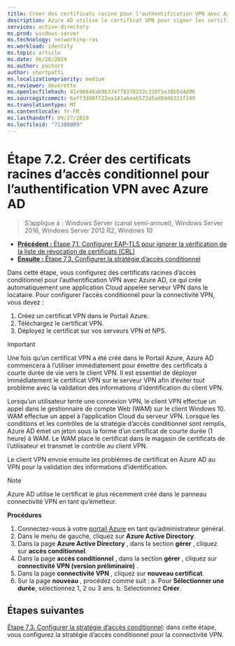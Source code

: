 ```yaml
---
title: Créer des certificats racine pour l'authentification VPN avec Azure AD
description: Azure AD utilise le certificat VPN pour signer les certificats émis aux clients Windows 10 lors de l’authentification auprès d’Azure AD pour la connectivité VPN. Le certificat marqué comme principal est l’émetteur que Azure AD utilise.
services: active-directory
ms.prod: windows-server
ms.technology: networking-ras
ms.workload: identity
ms.topic: article
ms.date: 06/28/2019
ms.author: pashort
author: shortpatti
ms.localizationpriority: medium
ms.reviewer: deverette
ms.openlocfilehash: 41e98648ab963347f8370233c320f5e38b5d4d96
ms.sourcegitcommit: 6aff3d88ff22ea141a6ea6572a5ad8dd6321f199
ms.translationtype: MT
ms.contentlocale: fr-FR
ms.lasthandoff: 09/27/2019
ms.locfileid: "71388009"
---
```

# <a name="step-72-create-conditional-access-root-certificates-for-vpn-authentication-with-azure-ad"></a>Étape 7.2. Créer des certificats racines d’accès conditionnel pour l’authentification VPN avec Azure AD

>S’applique à : Windows Server (canal semi-annuel), Windows Server 2016, Windows Server 2012 R2, Windows 10

- [**Précédent :** Étape 7,1. Configurer EAP-TLS pour ignorer la vérification de la liste de révocation de certificats (CRL)](vpn-config-eap-tls-to-ignore-crl-checking.md)
- [**Ensuite :** Étape 7,3. Configurer la stratégie d’accès conditionnel](vpn-config-conditional-access-policy.md)

Dans cette étape, vous configurez des certificats racines d’accès conditionnel pour l’authentification VPN avec Azure AD, ce qui crée automatiquement une application Cloud appelée serveur VPN dans le locataire. Pour configurer l’accès conditionnel pour la connectivité VPN, vous devez :

1. Créez un certificat VPN dans le Portail Azure.
2. Téléchargez le certificat VPN.
3. Déployez le certificat sur vos serveurs VPN et NPS.

> [!IMPORTANT]
> Une fois qu’un certificat VPN a été créé dans le Portail Azure, Azure AD commencera à l’utiliser immédiatement pour émettre des certificats à courte durée de vie vers le client VPN. Il est essentiel de déployer immédiatement le certificat VPN sur le serveur VPN afin d’éviter tout problème avec la validation des informations d’identification du client VPN.

Lorsqu’un utilisateur tente une connexion VPN, le client VPN effectue un appel dans le gestionnaire de compte Web (WAM) sur le client Windows 10. WAM effectue un appel à l’application Cloud du serveur VPN. Lorsque les conditions et les contrôles de la stratégie d’accès conditionnel sont remplis, Azure AD émet un jeton sous la forme d’un certificat de courte durée (1 heure) à WAM. Le WAM place le certificat dans le magasin de certificats de l’utilisateur et transmet le contrôle au client VPN.  

Le client VPN envoie ensuite les problèmes de certificat en Azure AD au VPN pour la validation des informations d’identification.  

> [!NOTE]
> Azure AD utilise le certificat le plus récemment créé dans le panneau connectivité VPN en tant qu’émetteur.

**Procédures**

1. Connectez-vous à votre [portail Azure](https://portal.azure.com) en tant qu’administrateur général.
2. Dans le menu de gauche, cliquez sur **Azure Active Directory**.
3. Dans la page **Azure Active Directory** , dans la section **gérer** , cliquez sur **accès conditionnel**.
4. Dans la page **accès conditionnel** , dans la section **gérer** , cliquez sur **connectivité VPN (version préliminaire)** .
5. Dans la page **connectivité VPN** , cliquez sur **nouveau certificat**.
6. Sur la page **nouveau** , procédez comme suit : a. Pour **Sélectionner une durée**, sélectionnez 1, 2 ou 3 ans.
   b. Sélectionnez **Créer**.

## <a name="next-steps"></a>Étapes suivantes

[Étape 7,3. Configurer la stratégie d’accès conditionnel](vpn-config-conditional-access-policy.md): dans cette étape, vous configurez la stratégie d’accès conditionnel pour la connectivité VPN.

